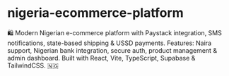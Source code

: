 # nigeria-ecommerce-platform
🛍️ Modern Nigerian e-commerce platform with Paystack integration, SMS notifications, state-based shipping &amp; USSD payments. Features: Naira support, Nigerian bank integration, secure auth, product management &amp; admin dashboard. Built with React, Vite, TypeScript, Supabase &amp; TailwindCSS. 🇳🇬
